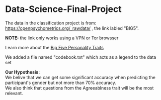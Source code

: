 # Data-Science-Final-Project

 The data in the classification project is from: https://openpsychometrics.org/_rawdata/ , the link labled "BIG5". 
 
 **NOTE:** the link only works using a VPN or Tor browsser
 
 Learn more about the [Big Five Personality Traits](https://en.wikipedia.org/wiki/Big_Five_personality_traits)
 
 We added a file named "codebook.txt" which acts as a legend to the data set
 
 **Our Hypothesis:**<br />
 We belive that we can get some significant accuracy when predicting the participant's gender but not more than 70% accuracy.<br />
 We also think that questions from the Agreeablness trait will be the most relevant.
